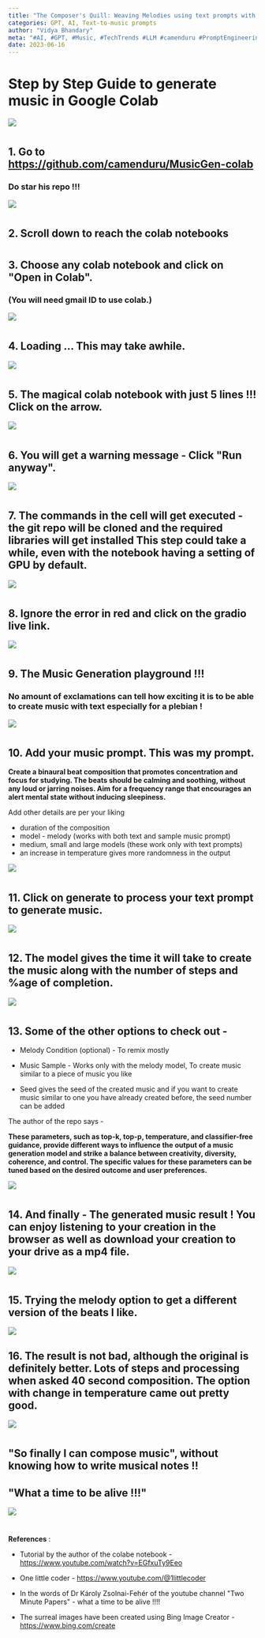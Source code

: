 ```yaml
---
title: "The Composer's Quill: Weaving Melodies using text prompts with MusicGen"
categories: GPT, AI, Text-to-music prompts
author: "Vidya Bhandary"
meta: "#AI, #GPT, #Music, #TechTrends #LLM #camenduru #PromptEngineering"
date: 2023-06-16
---
```


# Step by Step Guide to generate music in Google Colab

![](https://raw.githubusercontent.com/vidyabhandary/blog/master/images/MusicGen/0-Wow1.jpg)

#

## 1. Go to https://github.com/camenduru/MusicGen-colab

### Do star his repo !!!

![](https://raw.githubusercontent.com/vidyabhandary/blog/master/images/MusicGen/1-GithubRepo.JPG)

#

## 2. Scroll down to reach the colab notebooks

#

## 3. Choose any colab notebook and click on "Open in Colab".

### (You will need gmail ID to use colab.)

![](https://raw.githubusercontent.com/vidyabhandary/blog/master/images/MusicGen/3-OpenInColab.JPG)

#

## 4. Loading ... This may take awhile.

![](https://raw.githubusercontent.com/vidyabhandary/blog/master/images/MusicGen/4-Loading.JPG)

#

## 5. The magical colab notebook with just 5 lines !!! Click on the arrow.

![](https://raw.githubusercontent.com/vidyabhandary/blog/master/images/MusicGen/5-ClickOnArrow.JPG)

#

## 6. You will get a warning message - Click "Run anyway".

![](https://raw.githubusercontent.com/vidyabhandary/blog/master/images/MusicGen/6-Warning.JPG)

#

## 7. The commands in the cell will get executed - the git repo will be cloned and the required libraries will get installed This step could take a while, even with the notebook having a setting of GPU by default.

![](https://raw.githubusercontent.com/vidyabhandary/blog/master/images/MusicGen/7-CmdExec.JPG)

#

## 8. Ignore the error in red and click on the gradio live link.

![](https://raw.githubusercontent.com/vidyabhandary/blog/master/images/MusicGen/8-GradleLink.JPG)

#

## 9. The Music Generation playground !!!

### No amount of exclamations can tell how exciting it is to be able to create music with text especially for a plebian !

![](https://raw.githubusercontent.com/vidyabhandary/blog/master/images/MusicGen/9-MusicTextPlayground.JPG)

#

## 10. Add your music prompt. This was my prompt.

**Create a binaural beat composition that promotes concentration and focus for studying. The beats should be calming and soothing, without any loud or jarring noises. Aim for a frequency range that encourages an alert mental state without inducing sleepiness.**

Add other details are per your liking

- duration of the composition
- model - melody (works with both text and sample music prompt)
- medium, small and large models (these work only with text prompts)
- an increase in temperature gives more randomness in the output

![](https://raw.githubusercontent.com/vidyabhandary/blog/master/images/MusicGen/10-MusicPrompt.JPG)

#

## 11. Click on generate to process your text prompt to generate music.

![](https://raw.githubusercontent.com/vidyabhandary/blog/master/images/MusicGen/11-Processing.JPG)

#

## 12. The model gives the time it will take to create the music along with the number of steps and %age of completion.

![](https://raw.githubusercontent.com/vidyabhandary/blog/master/images/MusicGen/13-GenSteps.JPG)

#

## 13. Some of the other options to check out -

- Melody Condition (optional) - To remix mostly

- Music Sample - Works only with the melody model, To create music similar to a piece of music you like

- Seed gives the seed of the created music and if you want to create music similar to one you have already created before, the seed number can be added

The author of the repo says -

**These parameters, such as top-k, top-p, temperature, and classifier-free guidance, provide different ways to influence the output of a music generation model and strike a balance between creativity, diversity, coherence, and control. The specific values for these parameters can be tuned based on the desired outcome and user preferences.**

![](https://raw.githubusercontent.com/vidyabhandary/blog/master/images/MusicGen/12-OtherOption.JPG)

#

## 14. And finally - The generated music result ! You can enjoy listening to your creation in the browser as well as download your creation to your drive as a mp4 file.

![](https://raw.githubusercontent.com/vidyabhandary/blog/master/images/MusicGen/14.JPG)

#

## 15. Trying the melody option to get a different version of the beats I like.

![](https://github.com/vidyabhandary/blog/blob/master/images/MusicGen/15.JPG?raw=true)

## 16. The result is not bad, although the original is definitely better. Lots of steps and processing when asked 40 second composition. The option with change in temperature came out pretty good.

![](https://raw.githubusercontent.com/vidyabhandary/blog/master/images/MusicGen/16.JPG)

#

## "So finally I can compose music", without knowing how to write musical notes !!

## "What a time to be alive !!!"

![](https://raw.githubusercontent.com/vidyabhandary/blog/master/images/MusicGen/0-Wow2.jpg)

#

**References** :

- Tutorial by the author of the colabe notebook - https://www.youtube.com/watch?v=EGfxuTy9Eeo

- One little coder - https://www.youtube.com/@1littlecoder

- In the words of Dr Károly Zsolnai-Fehér of the youtube channel "Two Minute Papers" - what a time to be alive !!!!

- The surreal images have been created using Bing Image Creator - https://www.bing.com/create
